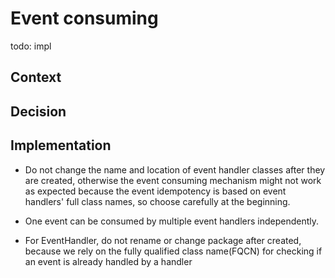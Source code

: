 # Event consuming

todo: impl

## Context

## Decision

## Implementation

- Do not change the name and location of event handler classes after they are created, otherwise the event consuming mechanism
  might not work as expected because the event idempotency is based on event handlers' full class names, so choose carefully at the beginning.

- One event can be consumed by multiple event handlers independently.
- For EventHandler, do not rename or change package after created, because we rely on the fully qualified class name(FQCN) for checking if an event is already handled by a handler